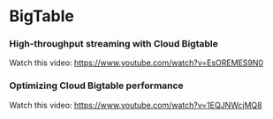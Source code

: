 # BigTable

### High-throughput streaming with Cloud Bigtable

Watch this video: https://www.youtube.com/watch?v=EsOREMES9N0

### Optimizing Cloud Bigtable performance

Watch this video: https://www.youtube.com/watch?v=1EQJNWcjMQ8

